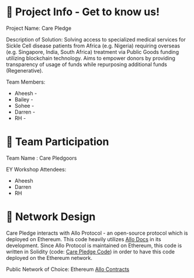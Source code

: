 # 🌱 Project Info - Get to know us!
Project Name: Care Pledge

Description of Solution: Solving access to specialized medical services for Sickle Cell disease patients from Africa (e.g. Nigeria) requiring overseas (e.g. Singapore, India, South Africa) treatment via Public Goods funding utilizing blockchain technology. Aims to empower donors by providing transparency of usage of funds while repurposing additional funds (Regenerative).

Team Members:
- Aheesh - 
- Bailey - 
- Sohee -
- Darren -
- RH  -

# 📖 Team Participation

Team Name : Care Pledgoors

EY Workshop Attendees:
- Aheesh
- Darren
- RH

# 🎨 Network Design

Care Pledge interacts with Allo Protocol - an open-source protocol which is deployed on Ethereum. This code heavily utilizes [Allo Docs](https://github.com/allo-protocol/allo-v2) in its development. Since Allo Protocol is maintained on Ethereum, this code is written in Solidity (code: [Care Pledge Code](https://github.com/baileyspraggins/care-pledge)) in order to have this code deployed on the Ethereum network.

Public Network of Choice: Ethereum [Allo Contracts](https://docs.allo.gitcoin.co/overview/contracts)


